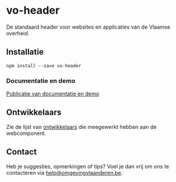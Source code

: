 # vo-header

De standaard header voor websites en applicaties van de Vlaamse overheid.

## Installatie

```
npm install --save vo-header
```

### Documentatie en demo

[Publicatie van documentatie en demo](https://milieuinfo.github.io/webcomponent-vo-header)

## Ontwikkelaars

Zie de lijst van [ontwikkelaars](https://github.com/milieuinfo/webcomponent-vo-header/graphs/contributors) die meegewerkt hebben aan de webcomponent.

## Contact

Heb je suggesties, opmerkingen of tips? Voel je dan vrij om ons te contacteren via help@omgevingvlaanderen.be.